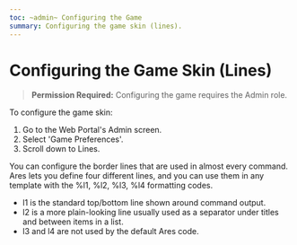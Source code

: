 ```yaml
---
toc: ~admin~ Configuring the Game
summary: Configuring the game skin (lines).
---
```

# Configuring the Game Skin (Lines)

> **Permission Required:** Configuring the game requires the Admin role.

To configure the game skin:

1. Go to the Web Portal's Admin screen.  
2. Select 'Game Preferences'.
3. Scroll down to Lines.

You can configure the border lines that are used in almost every command.  Ares lets you define four different lines, and you can use them in any template with the \%l1, \%l2, \%l3, \%l4 formatting codes.   

* l1 is the standard top/bottom line shown around command output.
* l2 is a more plain-looking line usually used as a separator under titles and between items in a list.
* l3 and l4 are not used by the default Ares code.
